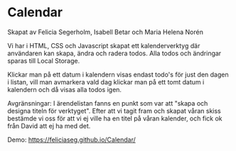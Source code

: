 # Calendar

Skapat av Felicia Segerholm, Isabell Betar och Maria Helena Norén

Vi har i HTML, CSS och Javascript skapat ett kalenderverktyg där användaren kan skapa, ändra och radera todos.
Alla todos och ändringar sparas till Local Storage.

Klickar man på ett datum i kalendern visas endast todo's för just den dagen i listan, vill man avmarkera vald dag klickar man på ett tomt datum i kalendern och då visas alla todos igen.

Avgränsningar: I ärendelistan fanns en punkt som var att "skapa och designa titeln för verktyget". Efter att vi tagit fram och skapat våran skiss bestämde vi oss för att vi ej ville ha en titel på våran kalender, och fick ok från David att ej ha med det. 

Demo: https://feliciaseg.github.io/Calendar/
